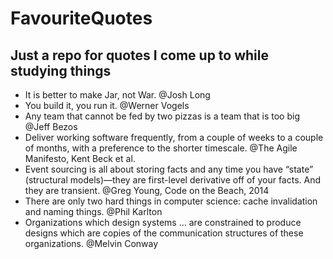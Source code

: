 # FavouriteQuotes
Just a repo for quotes I come up to while studying things
---------------------------------------------------------

 - It is better to make Jar, not War. @Josh Long
 - You build it, you run it. @Werner Vogels
 - Any team that cannot be fed by two pizzas is a team that is too big @Jeff Bezos
 - Deliver working software frequently, from a couple of weeks to a couple of months, with a preference to the shorter timescale. @The Agile Manifesto, Kent Beck et al.
 - Event sourcing is all about storing facts and any time you have “state” (structural models)—they are first-level derivative off of your facts. And they are transient. @Greg Young, Code on the Beach, 2014
 - There are only two hard things in computer science: cache invalidation and naming things. @Phil Karlton
 - Organizations which design systems ... are constrained to produce designs which are copies of the communication structures of these organizations. @Melvin Conway

